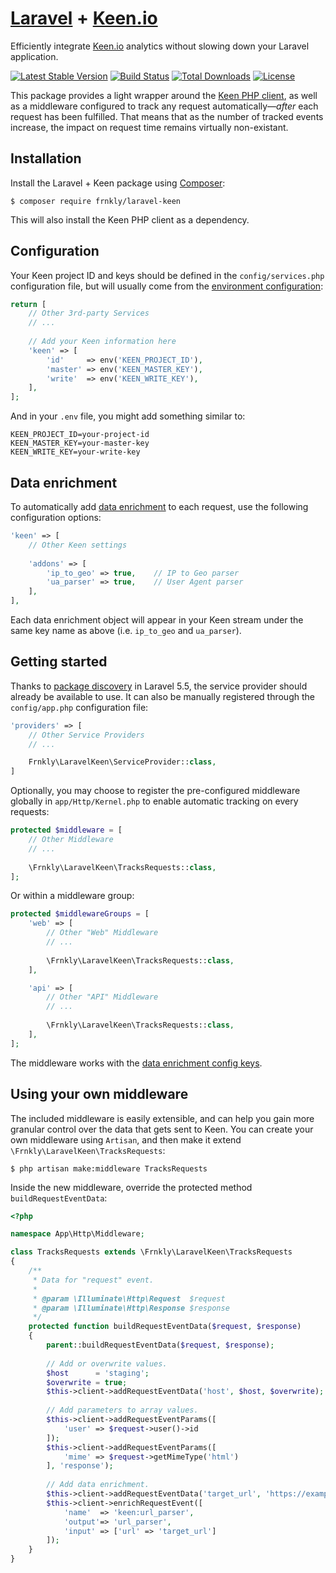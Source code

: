 # [Laravel](https://laravel.com) + [Keen.io](https://keen.io)

Efficiently integrate [Keen.io](https://keen.io) analytics without slowing down your Laravel application.

[![Latest Stable Version](https://poser.pugx.org/frnkly/laravel-keen/version)](https://packagist.org/packages/frnkly/laravel-keen)
[![Build Status](https://travis-ci.org/frnkly/laravel-keen.png)](https://travis-ci.org/frnkly/laravel-keen)
[![Total Downloads](https://poser.pugx.org/frnkly/laravel-keen/downloads)](https://packagist.org/packages/frnkly/laravel-keen)
[![License](https://poser.pugx.org/frnkly/laravel-keen/license)](https://packagist.org/packages/frnkly/laravel-keen)

This package provides a light wrapper around the 
[Keen PHP client](https://github.com/keenlabs/KeenClient-PHP), as well as a 
middleware configured to track any request automatically—_after_ each request 
has been fulfilled. That means that as the number of tracked events increase, 
the impact on request time remains virtually non-existant.

## Installation

Install the Laravel + Keen package using [Composer](https://getcomposer.org):

    $ composer require frnkly/laravel-keen

This will also install the Keen PHP client as a dependency.

## Configuration

Your Keen project ID and keys should be defined in the `config/services.php` 
configuration file, but will usually come from the 
[environment configuration](https://laravel.com/docs/configuration):

```php
return [
    // Other 3rd-party Services
    // ...
    
    // Add your Keen information here
    'keen' => [
        'id'     => env('KEEN_PROJECT_ID'),
        'master' => env('KEEN_MASTER_KEY'),
        'write'  => env('KEEN_WRITE_KEY'),
    ],
];
```

And in your `.env` file, you might add something similar to:

```
KEEN_PROJECT_ID=your-project-id
KEEN_MASTER_KEY=your-master-key
KEEN_WRITE_KEY=your-write-key
```

## Data enrichment
To automatically add [data enrichment](https://keen.io/docs/api/?php#data-enrichment) 
to each request, use the following configuration options:

```php
'keen' => [
    // Other Keen settings
    
    'addons' => [
        'ip_to_geo' => true,    // IP to Geo parser
        'ua_parser' => true,    // User Agent parser
    ],
],
```

Each data enrichment object will appear in your Keen stream under the same key 
name as above (i.e. `ip_to_geo` and `ua_parser`).

## Getting started

Thanks to [package discovery](https://laravel.com/docs/packages#package-discovery) 
in Laravel 5.5, the service provider should already be available to use. It can 
also be manually registered through the `config/app.php` configuration file:

```php
'providers' => [
    // Other Service Providers
    // ...

    Frnkly\LaravelKeen\ServiceProvider::class,
]
```

Optionally, you may choose to register the pre-configured middleware globally 
in `app/Http/Kernel.php` to enable automatic tracking on every requests:

```php
protected $middleware = [
    // Other Middleware
    // ...
    
    \Frnkly\LaravelKeen\TracksRequests::class,
];
```

Or within a middleware group:

```php
protected $middlewareGroups = [
    'web' => [
        // Other "Web" Middleware
        // ...
        
        \Frnkly\LaravelKeen\TracksRequests::class,
    ],

    'api' => [
        // Other "API" Middleware
        // ...
        
        \Frnkly\LaravelKeen\TracksRequests::class,
    ],
];
```

The middleware works with the [data enrichment config keys](#data-enrichment).

## Using your own middleware

The included middleware is easily extensible, and can help you gain more
granular control over the data that gets sent to Keen. You can create your own 
middleware using `Artisan`, and then make it extend 
`\Frnkly\LaravelKeen\TracksRequests`:

    $ php artisan make:middleware TracksRequests
    
Inside the new middleware, override the protected method 
`buildRequestEventData`:

```php
<?php

namespace App\Http\Middleware;

class TracksRequests extends \Frnkly\LaravelKeen\TracksRequests
{
    /**
     * Data for "request" event.
     *
     * @param \Illuminate\Http\Request  $request
     * @param \Illuminate\Http\Response $response
     */
    protected function buildRequestEventData($request, $response)
    {
        parent::buildRequestEventData($request, $response);
        
        // Add or overwrite values.
        $host      = 'staging';
        $overwrite = true;
        $this->client->addRequestEventData('host', $host, $overwrite);
        
        // Add parameters to array values.
        $this->client->addRequestEventParams([
            'user' => $request->user()->id
        ]);
        $this->client->addRequestEventParams([
            'mime' => $request->getMimeType('html')
        ], 'response');
        
        // Add data enrichment.
        $this->client->addRequestEventData('target_url', 'https://example.com');
        $this->client->enrichRequestEvent([
            'name'  => 'keen:url_parser',
            'output'=> 'url_parser',
            'input' => ['url' => 'target_url']
        ]);
    }
}
```
